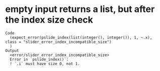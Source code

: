 # empty input returns a list, but after the index size check

    Code
      (expect_error(pslide_index(list(integer(), integer()), 1, ~.x), class = "slider_error_index_incompatible_size")
      )
    Output
      <error/slider_error_index_incompatible_size>
      Error in `pslide_index()`:
      ! `.i` must have size 0, not 1.

